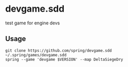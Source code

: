 # devgame.sdd
test game for engine devs


## Usage

    git clone https://github.com/spring/devgame.sdd ~/.spring/games/devgame.sdd
    spring --game 'devgame $VERSION' --map DeltaSiegeDry

